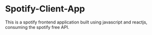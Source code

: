 # Spotify-Client-App
This is a spotify frontend application built using javascript and reactjs, consuming the spotify free API.


